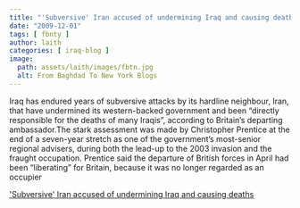 ```yaml
---
title: "'Subversive' Iran accused of undermining Iraq and causing deaths"
date: "2009-12-01"
tags: [ fbnty ]
author: laith
categories: [ iraq-blog ]
image:
  path: assets/laith/images/fbtn.jpg
  alt: From Baghdad To New York Blogs
---
```


Iraq has endured years of subversive attacks by its hardline neighbour, Iran, that have undermined its western-backed government and been “directly responsible for the deaths of many Iraqis”, according to Britain’s departing ambassador.The stark assessment was made by Christopher Prentice at the end of a seven-year stretch as one of the government’s most-senior regional advisers, during both the lead-up to the 2003 invasion and the fraught occupation. Prentice said the departure of British forces in April had been “liberating” for Britain, because it was no longer regarded as an occupier  

  
['Subversive' Iran accused of undermining Iraq and causing deaths](https://www.guardian.co.uk/world/2009/nov/30/iran-iraq-undermine-deaths-ambassador)
